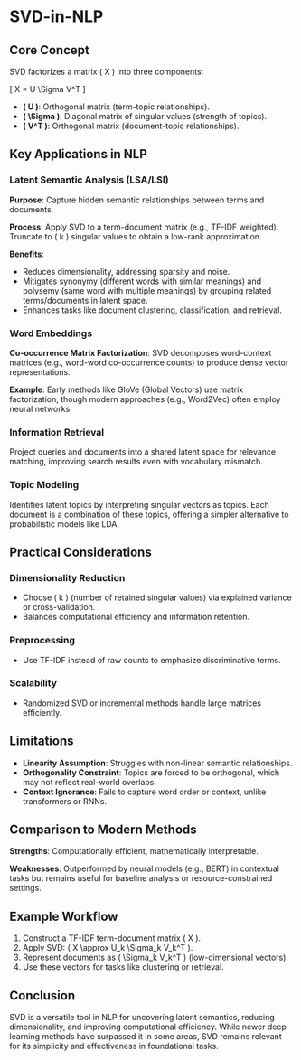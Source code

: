 # SVD-in-NLP

## Core Concept

SVD factorizes a matrix \( X \) into three components:

\[ X = U \Sigma V^T \]

- **\( U \)**: Orthogonal matrix (term-topic relationships).
- **\( \Sigma \)**: Diagonal matrix of singular values (strength of topics).
- **\( V^T \)**: Orthogonal matrix (document-topic relationships).

## Key Applications in NLP

### Latent Semantic Analysis (LSA/LSI)

**Purpose**: Capture hidden semantic relationships between terms and documents.

**Process**: Apply SVD to a term-document matrix (e.g., TF-IDF weighted). Truncate to \( k \) singular values to obtain a low-rank approximation.

**Benefits**:

- Reduces dimensionality, addressing sparsity and noise.
- Mitigates synonymy (different words with similar meanings) and polysemy (same word with multiple meanings) by grouping related terms/documents in latent space.
- Enhances tasks like document clustering, classification, and retrieval.

### Word Embeddings

**Co-occurrence Matrix Factorization**: SVD decomposes word-context matrices (e.g., word-word co-occurrence counts) to produce dense vector representations.

**Example**: Early methods like GloVe (Global Vectors) use matrix factorization, though modern approaches (e.g., Word2Vec) often employ neural networks.

### Information Retrieval

Project queries and documents into a shared latent space for relevance matching, improving search results even with vocabulary mismatch.

### Topic Modeling

Identifies latent topics by interpreting singular vectors as topics. Each document is a combination of these topics, offering a simpler alternative to probabilistic models like LDA.

## Practical Considerations

### Dimensionality Reduction

- Choose \( k \) (number of retained singular values) via explained variance or cross-validation.
- Balances computational efficiency and information retention.

### Preprocessing

- Use TF-IDF instead of raw counts to emphasize discriminative terms.

### Scalability

- Randomized SVD or incremental methods handle large matrices efficiently.

## Limitations

- **Linearity Assumption**: Struggles with non-linear semantic relationships.
- **Orthogonality Constraint**: Topics are forced to be orthogonal, which may not reflect real-world overlaps.
- **Context Ignorance**: Fails to capture word order or context, unlike transformers or RNNs.

## Comparison to Modern Methods

**Strengths**: Computationally efficient, mathematically interpretable.

**Weaknesses**: Outperformed by neural models (e.g., BERT) in contextual tasks but remains useful for baseline analysis or resource-constrained settings.

## Example Workflow

1. Construct a TF-IDF term-document matrix \( X \).
2. Apply SVD: \( X \approx U_k \Sigma_k V_k^T \).
3. Represent documents as \( \Sigma_k V_k^T \) (low-dimensional vectors).
4. Use these vectors for tasks like clustering or retrieval.

## Conclusion

SVD is a versatile tool in NLP for uncovering latent semantics, reducing dimensionality, and improving computational efficiency. While newer deep learning methods have surpassed it in some areas, SVD remains relevant for its simplicity and effectiveness in foundational tasks.
